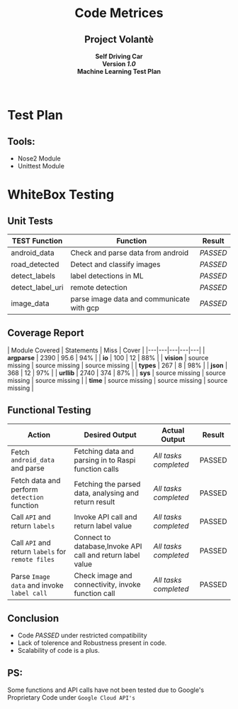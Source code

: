 <div align=center>
  <h1>Code Metrices</h1>
  <h2>Project Volantè</h2>
  <b> Self Driving Car </b><br />
  <b> Version <i>1.0</i></b><br />
  <b> Machine Learning Test Plan </b><br />
</div><br /><br />

# Test Plan

## Tools:

* Nose2 Module
* Unittest Module

# WhiteBox Testing

## Unit Tests  

|TEST Function|Function|Result|
|---|----|----|
| android_data | Check and parse data from android | *PASSED* |
| road_detected | Detect and classify images| *PASSED* |
| detect_labels | label detections in ML| *PASSED* |
| detect_label_uri | remote detection| *PASSED* |
| image_data | parse image data and communicate with gcp| *PASSED* |

## Coverage Report

| Module Covered | Statements | Miss | Cover |
|---|---|---|---|---|
| **argparse** | 2390  |  95.6  |  94% |
| **io** | 100 | 12 | 88% |
| **vision** | source missing | source missing | source missing |
| **types** | 267 | 8 | 98% |
| **json** | 368 | 12 | 97% |
| **urllib** | 2740 | 374 | 87% |
| **sys** | source missing | source missing | source missing |
| **time** | source missing | source missing | source missing |

## Functional Testing


| Action | Desired Output | Actual Output | Result |
|---|---|---|---|
|Fetch `android_data` and parse | Fetching data and parsing in to Raspi function calls | *All tasks completed* | PASSED |
|Fetch data and perform `detection` function| Fetching the parsed data, analysing and return result | *All tasks completed* | PASSED |
|Call `API` and return `labels`| Invoke API call and return label value | *All tasks completed* | PASSED|
|Call `API` and return `labels` for `remote files` | Connect to database,Invoke API call and return label value |*All tasks completed*| PASSED |
|Parse `Image data` and invoke `label call`| Check image and connectivity, invoke function call | *All tasks completed* | PASSED |

## Conclusion 
* Code *PASSED* under restricted compatibility
* Lack of tolerence and Robustness present in code.
* Scalability of code is a plus.


## PS:

Some functions and API calls have not been tested due to Google's Proprietary Code under `Google Cloud API's`

